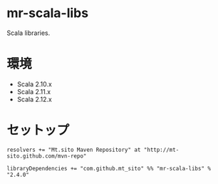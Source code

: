 mr-scala-libs
=============

Scala libraries.

# 環境
* Scala 2.10.x
* Scala 2.11.x
* Scala 2.12.x

# セットップ
```
resolvers += "Mt.sito Maven Repository" at "http://mt-sito.github.com/mvn-repo"

libraryDependencies += "com.github.mt_sito" %% "mr-scala-libs" % "2.4.0"
```

